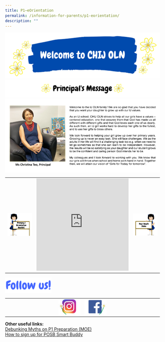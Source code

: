 ```yaml
---
title: P1–eOrientation
permalink: /information-for-parents/p1-eorientation/
description: ""
---
```


<img src="/images/p1o1.png">
<img src="/images/p1o2.png">
<img src="/images/P eOMsgv2023.png">
<table style="border-collapse: collapse; width: 100%;" border="0">
<tbody>
<tr>
<td style="width: 33.3333%;"><a href="/files/P1%20e-Orientation%20Booklet%202022%20-%2011%20Nov.pdf"><img src="/images/p1o4.png"></a></td>
<td style="width: 33.3333%;"><iframe src="https://docs.google.com/presentation/d/e/2PACX-1vRs9dCvoirAzTIpNw7jOahXDn14pJf8e8_cQG36yvx_94cTWrNtzd6VlpGEl_QWFrBwzC5CPGQ_zo7f/embed?start=false&loop=false&delayms=10000" frameborder="0" width="300" height="300" allowfullscreen="true" ></iframe></td>
<td style="width: 33.3333%;"><a href="/files/P1%20e-Orientation%20-%2011%20Nov%20Website.pdf"><img src="/images/p1o5.png"></a></td>
</tr>
</tbody>
</table>
<img style="width: 30%;" src="/images/p1o6.png">
<table style="border-collapse: collapse; width: 100%;" border="0">
<tbody>
<tr>
<td style="width: 50%; text-align: right;"><a href="https://www.instagram.com/chijoln.official/"><img style="width: 30%;" src="/images/p1o7.jpg"></a></td>
<td style="width: 50%; text-align: left;"><a href="https://www.facebook.com/chijoln.official/"><img style="width: 30%;" src="/images/p108.jpg"></a></td>
</tr>
</tbody>
</table>
<p><strong>Other useful links:</strong><br /><a href="https://www.facebook.com/moesingapore/posts/10158904455987004" target="_blank" rel="noopener">Debunking Myths on P1 Preparation (MOE)</a><br /><a href="http://www.posb.com.sg/chijoln" target="_blank" rel="noopener">How to sign up for POSB Smart Buddy</a></p>